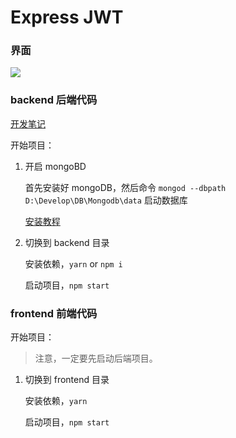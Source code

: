 # Express JWT

### 界面

![](https://gitee.com/zloooong/image_store/raw/master/img/20201216013527.png)

### backend 后端代码

[开发笔记](https://github.com/zhuanglong/login-demo_node/tree/express-jwt/backend/note.md)

开始项目：

1. 开启 mongoBD
    
   首先安装好 mongoDB，然后命令 `mongod --dbpath D:\Develop\DB\Mongodb\data` 启动数据库

   [安装教程](https://www.runoob.com/mongodb/mongodb-tutorial.html)

2. 切换到 backend 目录

    安装依赖，`yarn` or `npm i`

    启动项目，`npm start`

### frontend 前端代码

开始项目：

> 注意，一定要先启动后端项目。

1. 切换到 frontend 目录

    安装依赖，`yarn`

    启动项目，`npm start`
